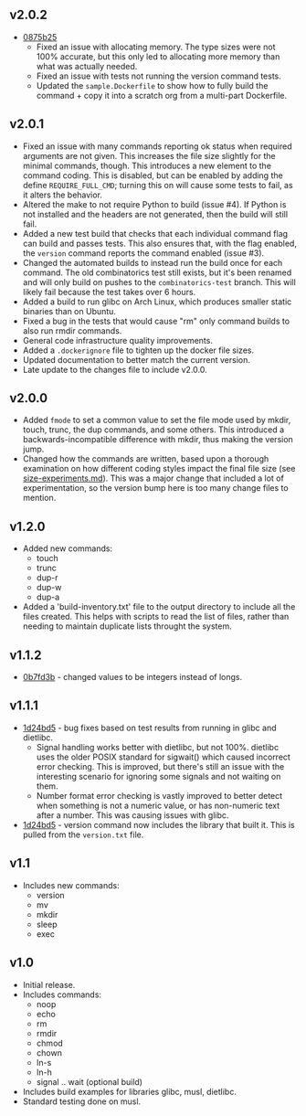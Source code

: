 
## v2.0.2

* [0875b25](0875b259cf26427f003a570c96ff3620c3a30104)
    * Fixed an issue with allocating memory.  The type sizes were not 100% accurate, but this only led to allocating more memory than what was actually needed.
    * Fixed an issue with tests not running the version command tests.
    * Updated the `sample.Dockerfile` to show how to fully build the command + copy it into a scratch org from a multi-part Dockerfile.


## v2.0.1

* Fixed an issue with many commands reporting ok status when required arguments are not given.  This increases the file size slightly for the minimal commands, though.  This introduces a new element to the command coding.  This is disabled, but can be enabled by adding the define `REQUIRE_FULL_CMD`; turning this on will cause some tests to fail, as it alters the behavior.
* Altered the make to not require Python to build (issue #4).  If Python is not installed and the headers are not generated, then the build will still fail.
* Added a new test build that checks that each individual command flag can build and passes tests.  This also ensures that, with the flag enabled, the `version` command reports the command enabled (issue #3).
* Changed the automated builds to instead run the build once for each command.  The old combinatorics test still exists, but it's been renamed and will only build on pushes to the `combinatorics-test` branch.  This will likely fail because the test takes over 6 hours.
* Added a build to run glibc on Arch Linux, which produces smaller static binaries than on Ubuntu.
* Fixed a bug in the tests that would cause "rm" only command builds to also run rmdir commands.
* General code infrastructure quality improvements.
* Added a `.dockerignore` file to tighten up the docker file sizes.
* Updated documentation to better match the current version.
* Late update to the changes file to include v2.0.0.


## v2.0.0

* Added `fmode` to set a common value to set the file mode used by mkdir, touch, trunc, the dup commands, and some others.  This introduced a backwards-incompatible difference with mkdir, thus making the version jump.
* Changed how the commands are written, based upon a thorough examination on how different coding styles impact the final file size (see [size-experiments.md](size-experiments.md)).  This was a major change that included a lot of experimentation, so the version bump here is too many change files to mention.


## v1.2.0

* Added new commands:
    * touch
    * trunc
    * dup-r
    * dup-w
    * dup-a
* Added a 'build-inventory.txt' file to the output directory to include all the files created.  This helps with scripts to read the list of files, rather than needing to maintain duplicate lists throught the system.


## v1.1.2

* [0b7fd3b](0b7fd3ba4195ab7430773156fd616c133bcf5a09) - changed values to be integers instead of longs.


## v1.1.1

* [1d24bd5](1d24bd5546140a2439c3b88b6f402928b8a1e473) - bug fixes based on test results from running in glibc and dietlibc.
    * Signal handling works better with dietlibc, but not 100%.  dietlibc uses the older POSIX standard for sigwait() which caused incorrect error checking.  This is improved, but there's still an issue with the interesting scenario for ignoring some signals and not waiting on them.
    * Number format error checking is vastly improved to better detect when something is not a numeric value, or has non-numeric text after a number.  This was causing issues with glibc.
* [1d24bd5](1d24bd5546140a2439c3b88b6f402928b8a1e473) - version command now includes the library that built it.  This is pulled from the `version.txt` file.


## v1.1

* Includes new commands:
    * version
    * mv
    * mkdir
    * sleep
    * exec


## v1.0

* Initial release.
* Includes commands:
    * noop
    * echo
    * rm
    * rmdir
    * chmod
    * chown
    * ln-s
    * ln-h
    * signal .. wait (optional build)
* Includes build examples for libraries glibc, musl, dietlibc.
* Standard testing done on musl.